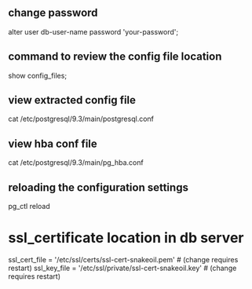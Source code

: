 ## change password
alter user db-user-name password 'your-password';

## command to review the config file location
show config_files;

## view extracted config file
cat /etc/postgresql/9.3/main/postgresql.conf

## view hba conf file 
cat /etc/postgresql/9.3/main/pg_hba.conf

## reloading the configuration settings
pg_ctl reload

# ssl_certificate location in db server
ssl_cert_file = '/etc/ssl/certs/ssl-cert-snakeoil.pem'		# (change requires restart)
ssl_key_file = '/etc/ssl/private/ssl-cert-snakeoil.key'		# (change requires restart)

